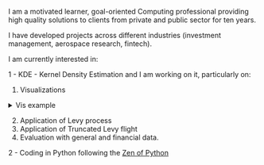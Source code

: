 I am a motivated learner, goal-oriented Computing professional providing high quality solutions to clients from private and public sector for ten years.

I have developed projects across different industries (investment management, aerospace research, fintech).

I am currently interested in: 

1 - KDE - Kernel Density Estimation and I am working on it, particularly on:
   1. Visualizations
<details>
<summary> Vis example </summary>

![Image of Gif](https://raw.githubusercontent.com/lenosr/markdown-portfolio/master/_includes/Pic.gif)

<p>Legally required fiscal records from Brazilian states and municipalities: published files from 1998 to 2014
<a href="https://dataverse.harvard.edu/dataset.xhtml?persistentId=doi:10.7910/DVN/DPWL7H">Harvard Dataverse</a></p>

</details>

   2. Application of Levy process
   3. Application of Truncated Levy flight
   4. Evaluation with general and financial data.

2 - Coding in Python following the [Zen of Python](https://www.python.org/dev/peps/pep-0020/#id2)
